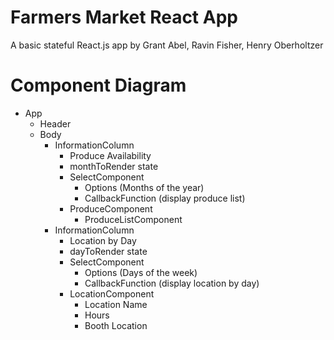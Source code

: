 # Farmers Market React App

A basic stateful React.js app by Grant Abel, Ravin Fisher, Henry Oberholtzer

# Component Diagram

- App
    - Header
    - Body
        - InformationColumn
            * Produce Availability
            * monthToRender state
            - SelectComponent
                * Options (Months of the year)
                * CallbackFunction (display produce list)
            - ProduceComponent
                - ProduceListComponent
        - InformationColumn
            * Location by Day
            * dayToRender state
            - SelectComponent
                * Options (Days of the week)
                * CallbackFunction (display location by day)
            - LocationComponent
                * Location Name
                * Hours
                * Booth Location